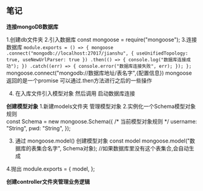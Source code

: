 ## 笔记

**连接mongoDB数据库**

1.创建db文件夹
2.引入数据库 const mongoose = require("mongoose"); 
3.连接数据库 `
module.exports = () => {
  mongoose
    .connect("mongodb://localhost:27017/jianshu", { useUnifiedTopology: true, useNewUrlParser: true })
    .then(() => {
      console.log("数据库连接成功");
    })
    .catch((err) => {
      console.error("数据库连接失败", err);
    });
};
`
 mongoose.connect("mongodb://数据库地址/表名字",{配置信息})
mongoose 返回的是一个promise 可以通过.then方法进行之后的一些操作

4. 在入库文件引入模型对象 然后调用 启动数据库连接


**创建模型对象**
1.新建models文件夹 管理模型对象
2.实例化一个Schema模型对象规则  
const Schema = new mongoose.Schema({
  /* 当前模型对象规则 */
  username: "String",
  pwd: "String",
});

3. 通过 mongoose.model() 创建模型对象
const model mongoose.model("数据库的表集合名字", Schema对象);  //如果数据库里没有这个表集合,会自动生成

4.抛出 
module.exports = {
  model,
};

**创建controller文件夹管理业务逻辑**


